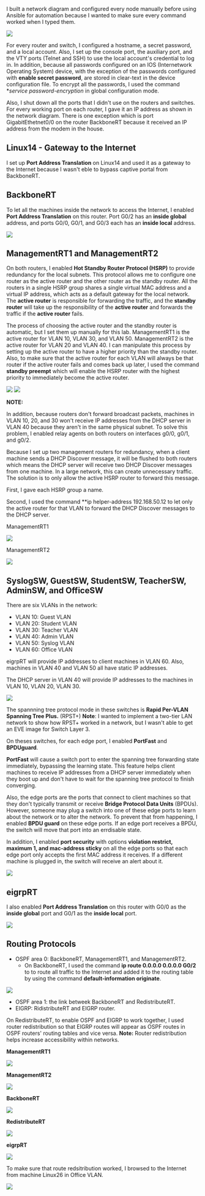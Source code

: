 I built a network diagram and configured every node manually before using Ansible for automation because I wanted to make sure every command worked when I typed them.

![](https://github.com/greenarrow2019/Ansible-Network-Automation/blob/master/Network%20Diagram/Images/1.png)

For every router and switch, I configured a hostname, a secret password, and a local account. Also, I set up the console port, the auxiliary port, and the VTY ports (Telnet and SSH) to use the local account's credential to log in. In addition, because all passwords configured on an IOS (Internetwork Operating System) device, with the exception of the passwords configured with **enable secret password**, are stored in clear-text in the device configuration file. To encrypt all the passwords, I used the command **service password-encryption* in global configuration mode.

Also, I shut down all the ports that I didn't use on the routers and switches. For every working port on each router, I gave it an IP address as shown in the network diagram. There is one exception which is port GigabitEthetnet0/0 on the router BackboneRT because it received an IP address from the modem in the house.

## Linux14 - Gateway to the Internet

I set up **Port Address Translation** on Linux14 and used it as a gateway to the Internet because I wasn't eble to bypass captive portal from BackboneRT.

## BackboneRT
To let all the machines inside the network to access the Internet, I enabled **Port Address Translation** on this router. Port G0/2 has an **inside global** address, and ports G0/0, G0/1, and G0/3 each has an **inside local** address. 

![](https://github.com/greenarrow2019/Ansible-Network-Automation/blob/master/Network%20Diagram/Images/4.png)

## ManagementRT1 and ManagementRT2
On both routers, I enabled **Hot Standby Router Protocol (HSRP)** to provide redundancy for the local subnets. This protocol allows me to configure one router as the active router and the other router as the standby router. All the routers in a single HSRP group shares a single virtual MAC address and a virtual IP address, which acts as a default gateway for the local network. The **active router** is responsible for forwarding the traffic, and the **standby router** will take up the responsibility of the **active router** and forwards the traffic if the **active router** fails. 

The process of choosing the active router and the standby router is automatic, but I set them up manually for this lab. ManagementRT1 is the active router for VLAN 10, VLAN 30, and VLAN 50. ManagementRT2 is the active router for VLAN 20 and VLAN 40. I can manipulate this process by setting up the active router to have a higher priority than the standby router. Also, to make sure that the active router for each VLAN will always be that router if the active router fails and comes back up later, I used the command **standby preempt** which will enable the HSRP router with the highest priority to immediately become the active router. 

![](https://github.com/greenarrow2019/Ansible-Network-Automation/blob/master/Network%20Diagram/Images/2.png)
![](https://github.com/greenarrow2019/Ansible-Network-Automation/blob/master/Network%20Diagram/Images/3.png)

**NOTE:**

In addition, because routers don't forward broadcast packets, machines in VLAN 10, 20, and 30 won't receive IP addresses from the DHCP server in VLAN 40 because they aren't in the same physical subnet. To solve this problem, I enabled relay agents on both routers on interfaces g0/0, g0/1, and g0/2.

Because I set up two management routers for redundancy, when a client machine sends a DHCP Discover message, it will be flushed to both routers which means the DHCP server will receive two DHCP Discover messages from one machine. In a large network, this can create unnecessary traffic. The solution is to only allow the active HSRP router to forward this message. 

First, I gave each HSRP group a name.

Second, I used the command **ip helper-address 192.168.50.12 to let only the active router for that VLAN to forward the DHCP Discover messages to the DHCP server.

ManagementRT1

![](https://github.com/greenarrow2019/Ansible-Network-Automation/blob/master/Network%20Diagram/Images/17.png)

ManagementRT2

![](https://github.com/greenarrow2019/Ansible-Network-Automation/blob/master/Network%20Diagram/Images/16.png)
 
## SyslogSW, GuestSW, StudentSW, TeacherSW, AdminSW, and OfficeSW

There are six VLANs in the network:
* VLAN 10: Guest VLAN
* VLAN 20: Student VLAN
* VLAN 30: Teacher VLAN
* VLAN 40: Admin VLAN
* VLAN 50: Syslog VLAN
* VLAN 60: Office VLAN

eigrpRT will provide IP addresses to client machines in VLAN 60. Also, machines in VLAN 40 and VLAN 50 all have static IP addresses.

The DHCP server in VLAN 40 will provide IP addresses to the machines in VLAN 10, VLAN 20, VLAN 30.

![](https://github.com/greenarrow2019/Ansible-Network-Automation/blob/master/Network%20Diagram/Images/10.png)

The spannning tree protocol mode in these switches is **Rapid Per-VLAN Spanning Tree Plus.** (RPST+)
**Note**: I wanted to implement a two-tier LAN network to show how RPST+ worked in a network, but I wasn't able to get an EVE image for Switch Layer 3.

On theses switches, for each edge port, I enabled **PortFast** and **BPDUguard**. 

**PortFast** will cause a switch port to enter the spanning tree forwarding state immediately, bypassing the learning state. This feature helps client machines to receive IP addresses from a DHCP server immediately when they boot up and don't have to wait for the spanning tree protocol to finish converging. 

Also, the edge ports are the ports that connect to client machines so that they don't typically transmit or receive **Bridge Protocol Data Units** (BPDUs). However, someone may plug a switch into one of these edge ports to learn about the network or to alter the network. To prevent that from happening, I enabled **BPDU guard** on these edge ports. If an edge port receives a BPDU, the switch will move that port into an errdisable state.

In addition, I enabled **port security** with options **violation restrict, maximum 1, and mac-address sticky** on all the edge ports so that each edge port only accepts the first MAC address it receives. If a different machine is plugged in, the switch will receive an alert about it. 

![](https://github.com/greenarrow2019/Ansible-Network-Automation/blob/master/Network%20Diagram/Images/11.png)

## eigrpRT

I also enabled **Port Address Translation** on this router with G0/0 as the **inside global** port and G0/1 as the **inside local** port.

![](https://github.com/greenarrow2019/Ansible-Network-Automation/blob/master/Network%20Diagram/Images/14.png)


## Routing Protocols
* OSPF area 0: BackboneRT, ManagementRT1, and ManagementRT2.
    * On BackboneRT, I used the command **ip route 0.0.0.0 0.0.0.0 G0/2** to to route all traffic to the Internet and added it to the routing table by using the command **default-information originate**.  
    
![](https://github.com/greenarrow2019/Ansible-Network-Automation/blob/master/Network%20Diagram/Images/12.png)

* OSPF area 1: the link betweek BackboneRT and RedistributeRT.
* EIGRP: RidistributeRT and EIGRP router.

On RedistributeRT, to enable OSPF and EIGRP to work together, I used router redistribution so that EIGRP routes will appear as OSPF routes in OSPF routers' routing tables and vice versa. 
**Note:** Router redistribution helps increase accessibility within networks.

**ManagementRT1**

![](https://github.com/greenarrow2019/Ansible-Network-Automation/blob/master/Network%20Diagram/Images/5.png)

**ManagementRT2**

![](https://github.com/greenarrow2019/Ansible-Network-Automation/blob/master/Network%20Diagram/Images/6.png)

**BackboneRT**

![](https://github.com/greenarrow2019/Ansible-Network-Automation/blob/master/Network%20Diagram/Images/7.png)

**RedistributeRT**

![](https://github.com/greenarrow2019/Ansible-Network-Automation/blob/master/Network%20Diagram/Images/8.png)

**eigrpRT**

![](https://github.com/greenarrow2019/Ansible-Network-Automation/blob/master/Network%20Diagram/Images/9.png)

To make sure that route redsitribution worked, I browsed to the Internet from machine Linux26 in Office VLAN.

![](https://github.com/greenarrow2019/Ansible-Network-Automation/blob/master/Network%20Diagram/Images/15.png)


